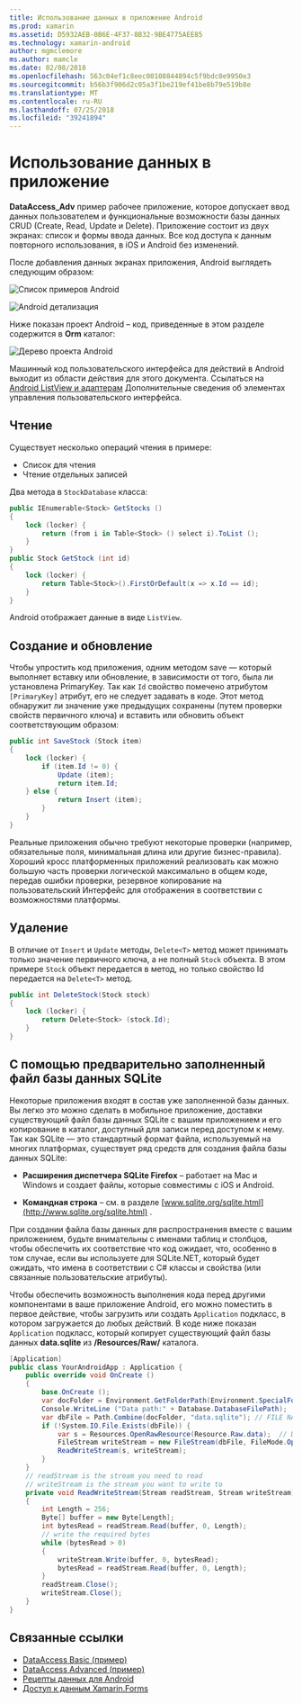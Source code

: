 ```yaml
---
title: Использование данных в приложение Android
ms.prod: xamarin
ms.assetid: D5932AEB-0B6E-4F37-8B32-9BE4775AEE85
ms.technology: xamarin-android
author: mgmclemore
ms.author: mamcle
ms.date: 02/08/2018
ms.openlocfilehash: 563c04ef1c8eec00108844894c5f9bdc0e9950e3
ms.sourcegitcommit: b56b3f906d2c05a3f1be219ef41be8b79e519b8e
ms.translationtype: MT
ms.contentlocale: ru-RU
ms.lasthandoff: 07/25/2018
ms.locfileid: "39241894"
---
```

# <a name="using-data-in-an-app"></a>Использование данных в приложение

**DataAccess_Adv** пример рабочее приложение, которое допускает ввод данных пользователем и функциональные возможности базы данных CRUD (Create, Read, Update и Delete). Приложение состоит из двух экранах: список и формы ввода данных. Все код доступа к данным повторного использования, в iOS и Android без изменений.

После добавления данных экранах приложения, Android выглядеть следующим образом:

![Список примеров Android](using-data-in-an-app-images/image11.png "список примеров Android")

![Android детализация](using-data-in-an-app-images/image12.png "Android детализация")

Ниже показан проект Android &ndash; код, приведенные в этом разделе содержится в **Orm** каталог:

![Дерево проекта Android](using-data-in-an-app-images/image14.png "дерева проекта Android")

Машинный код пользовательского интерфейса для действий в Android выходит из области действия для этого документа. Ссылаться на [Android ListView и адаптерам](~/android/user-interface/layouts/list-view/index.md) Дополнительные сведения об элементах управления пользовательского интерфейса.

## <a name="read"></a>Чтение

Существует несколько операций чтения в примере:

-  Список для чтения
-  Чтение отдельных записей

Два метода в `StockDatabase` класса:

```csharp
public IEnumerable<Stock> GetStocks ()
{
    lock (locker) {
        return (from i in Table<Stock> () select i).ToList ();
    }
}
public Stock GetStock (int id)
{
    lock (locker) {
        return Table<Stock>().FirstOrDefault(x => x.Id == id);
    }
}
```

Android отображает данные в виде `ListView`.

## <a name="create-and-update"></a>Создание и обновление

Чтобы упростить код приложения, одним методом save — который выполняет вставку или обновление, в зависимости от того, была ли установлена PrimaryKey. Так как `Id` свойство помечено атрибутом `[PrimaryKey]` атрибут, его не следует задавать в коде. Этот метод обнаружит ли значение уже предыдущих сохранены (путем проверки свойств первичного ключа) и вставить или обновить объект соответствующим образом:

```csharp
public int SaveStock (Stock item)
{
    lock (locker) {
        if (item.Id != 0) {
            Update (item);
            return item.Id;
    } else {
            return Insert (item);
        }
    }
}
```

Реальные приложения обычно требуют некоторые проверки (например, обязательные поля, минимальная длина или другие бизнес-правила). Хороший кросс платформенных приложений реализовать как можно большую часть проверки логической максимально в общем коде, передав ошибки проверки, резервное копирование на пользовательский Интерфейс для отображения в соответствии с возможностями платформы.

## <a name="delete"></a>Удаление

В отличие от `Insert` и `Update` методы, `Delete<T>` метод может принимать только значение первичного ключа, а не полный `Stock` объекта. В этом примере `Stock` объект передается в метод, но только свойство Id передается на `Delete<T>` метод.

```csharp
public int DeleteStock(Stock stock)
{
    lock (locker) {
        return Delete<Stock> (stock.Id);
    }
}
```

## <a name="using-a-pre-populated-sqlite-database-file"></a>С помощью предварительно заполненный файл базы данных SQLite

Некоторые приложения входят в состав уже заполненной базы данных. Вы легко это можно сделать в мобильное приложение, доставки существующий файл базы данных SQLite с вашим приложением и его копирование в каталог, доступный для записи перед доступом к нему. Так как SQLite — это стандартный формат файла, используемый на многих платформах, существует ряд средств для создания файла базы данных SQLite:

-   **Расширения диспетчера SQLite Firefox** &ndash; работает на Mac и Windows и создает файлы, которые совместимы с iOS и Android.

-   **Командная строка** &ndash; см. в разделе [www.sqlite.org/sqlite.html](http://www.sqlite.org/sqlite.html) .

При создании файла базы данных для распространения вместе с вашим приложением, будьте внимательны с именами таблиц и столбцов, чтобы обеспечить их соответствие что код ожидает, что, особенно в том случае, если вы используете для SQLite.NET, который будет ожидать, что имена в соответствии с C# классы и свойства (или связанные пользовательские атрибуты).

Чтобы обеспечить возможность выполнения кода перед другими компонентами в ваше приложение Android, его можно поместить в первое действие, чтобы загрузить или создать `Application` подкласс, в котором загружается до любых действий. В коде ниже показан `Application` подкласс, который копирует существующий файл базы данных **data.sqlite** из **/Resources/Raw/** каталога.

```csharp
[Application]
public class YourAndroidApp : Application {
    public override void OnCreate ()
    {
        base.OnCreate ();
        var docFolder = Environment.GetFolderPath(Environment.SpecialFolder.Personal);
        Console.WriteLine ("Data path:" + Database.DatabaseFilePath);
        var dbFile = Path.Combine(docFolder, "data.sqlite"); // FILE NAME TO USE WHEN COPIED
        if (!System.IO.File.Exists(dbFile)) {
            var s = Resources.OpenRawResource(Resource.Raw.data);  // DATA FILE RESOURCE ID
            FileStream writeStream = new FileStream(dbFile, FileMode.OpenOrCreate, FileAccess.Write);
            ReadWriteStream(s, writeStream);
        }
    }
    // readStream is the stream you need to read
    // writeStream is the stream you want to write to
    private void ReadWriteStream(Stream readStream, Stream writeStream)
    {
        int Length = 256;
        Byte[] buffer = new Byte[Length];
        int bytesRead = readStream.Read(buffer, 0, Length);
        // write the required bytes
        while (bytesRead > 0)
        {
            writeStream.Write(buffer, 0, bytesRead);
            bytesRead = readStream.Read(buffer, 0, Length);
        }
        readStream.Close();
        writeStream.Close();
    }
}
```


## <a name="related-links"></a>Связанные ссылки

- [DataAccess Basic (пример)](https://github.com/xamarin/mobile-samples/tree/master/DataAccess/Basic)
- [DataAccess Advanced (пример)](https://github.com/xamarin/mobile-samples/tree/master/DataAccess/Advanced)
- [Рецепты данных для Android](https://github.com/xamarin/recipes/tree/master/Recipes/android/data)
- [Доступ к данным Xamarin.Forms](~/xamarin-forms/app-fundamentals/databases.md)
